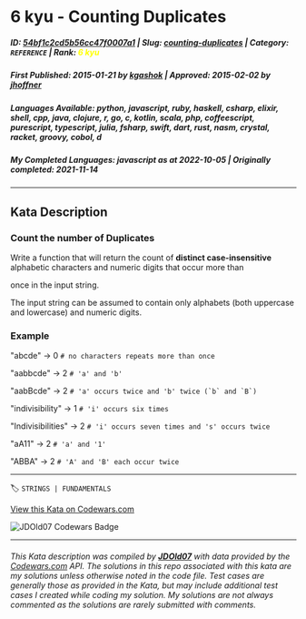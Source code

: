# 6 kyu - Counting Duplicates

##### **ID**: [54bf1c2cd5b56cc47f0007a1](https://www.codewars.com/kata/54bf1c2cd5b56cc47f0007a1) | **Slug**: [counting-duplicates](https://www.codewars.com/kata/54bf1c2cd5b56cc47f0007a1) | **Category**: `REFERENCE` | **Rank**: <span style="color:yellow">6 kyu</span>

##### **First Published**: 2015-01-21 ***by*** [kgashok](https://www.codewars.com/users/kgashok) | **Approved**: 2015-02-02 ***by*** [jhoffner](https://www.codewars.com/users/jhoffner)

##### **Languages Available**: python, javascript, ruby, haskell, csharp, elixir, shell, cpp, java, clojure, r, go, c, kotlin, scala, php, coffeescript, purescript, typescript, julia, fsharp, swift, dart, rust, nasm, crystal, racket, groovy, cobol, d

##### **My Completed Languages**: javascript ***as at*** 2022-10-05 | **Originally completed**: 2021-11-14

---

## Kata Description


### Count the number of Duplicates



Write a function that will return the count of **distinct case-insensitive** alphabetic characters and numeric digits that occur more than 

once in the input string. 

The input string can be assumed to contain only alphabets (both uppercase and lowercase) and numeric digits.





### Example

"abcde" -> 0             `# no characters repeats more than once`  

"aabbcde" -> 2           `# 'a' and 'b'`  

"aabBcde" -> 2           ``# 'a' occurs twice and 'b' twice (`b` and `B`)``  

"indivisibility" -> 1    `# 'i' occurs six times`  

"Indivisibilities" -> 2  `# 'i' occurs seven times and 's' occurs twice`  

"aA11" -> 2              `# 'a' and '1'`  

"ABBA" -> 2              `# 'A' and 'B' each occur twice`



---


🏷 `STRINGS | FUNDAMENTALS`


[View this Kata on Codewars.com](https://www.codewars.com/kata/54bf1c2cd5b56cc47f0007a1)

![](https://www.codewars.com/users/jdold07/badges/large "JDOld07 Codewars Badge")

---

###### *This Kata description was compiled by [**JDOld07**](https://tpstech.dev) with data provided by the [Codewars.com](https://www.codewars.com) API.  The solutions in this repo associated with this kata are my solutions unless otherwise noted in the code file.  Test cases are generally those as provided in the Kata, but may include additional test cases I created while coding my solution.  My solutions are not always commented as the solutions are rarely submitted with comments.*
